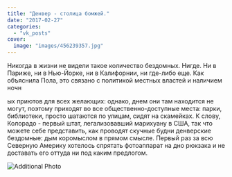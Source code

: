 ```yaml
---
title: "Денвер - столица бомжей."
date: "2017-02-27"
categories: 
  - "vk_posts"
cover:
  image: "images/456239357.jpg"
---
```


Никогда в жизни не видели такое количество бездомных. Нигде. Ни в Париже, ни в Нью-Йорке, ни в Калифорнии, ни где-либо еще. Как объяснила Пола, это связано с политикой местных властей и наличием ночн

<!--more--> ых приютов для всех желающих: однако, днем они там находится не могут, поэтому приходят во все общественно-доступные места: парки, библиотеки, просто шатаются по улицам, сидят на скамейках. К слову, Колорадо - первый штат, легализовавший марихуану в США, так что можете себе представить, как проводят скучные будни денверские бездомные: дым коромыслом в прямом смысле. Первый раз за всю Северную Америку хотелось спрятать фотоаппарат на дно рюкзака и не доставать его оттуда ни под каким предлогом.

![Additional Photo](https://vodpop.ru/wp-content/uploads/2023/07/456239358.jpg)
